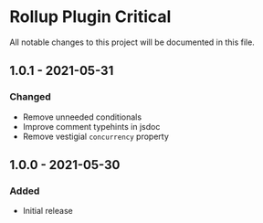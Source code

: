 # Rollup Plugin Critical

All notable changes to this project will be documented in this file.

## 1.0.1 - 2021-05-31
### Changed
* Remove unneeded conditionals
* Improve comment typehints in jsdoc
* Remove vestigial `concurrency` property

## 1.0.0 - 2021-05-30
### Added
* Initial release

